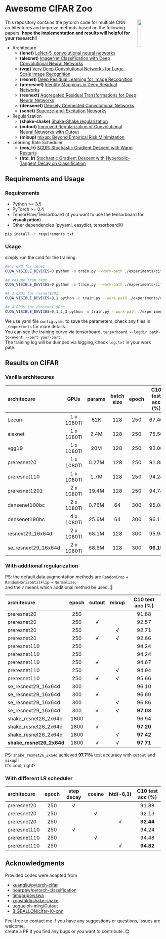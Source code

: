 # Awesome CIFAR Zoo  

<img src="https://user-images.githubusercontent.com/7837172/44953557-0fb54e80-aec9-11e8-9d38-2388bc70c5c5.png" width=15% align="right" /> 

This repository contains the pytorch code for multiple CNN architectures and improve methods based on the following papers, **hope the implementation and results will helpful for your research**!!

- Architecure
  - **(lenet)** [LeNet-5, convolutional neural networks](http://yann.lecun.com/exdb/lenet/)
  - **(alexnet)** [ImageNet Classification with Deep Convolutional Neural Networks](https://papers.nips.cc/paper/4824-imagenet-classification-with-deep-convolutional-neural-networks)
  - **(vgg)** [Very Deep Convolutional Networks for Large-Scale Image Recognition](https://arxiv.org/abs/1409.1556)
  - **(resnet)** [Deep Residual Learning for Image Recognition](https://arxiv.org/abs/1512.03385)
  - **(preresnet)** [Identity Mappings in Deep Residual Networks](https://arxiv.org/abs/1603.05027)
  - **(resnext)** [Aggregated Residual Transformations for Deep Neural Networks](https://arxiv.org/abs/1611.05431)
  - **(densenet)** [Densely Connected Convolutional Networks](https://arxiv.org/abs/1608.06993)
  - **(senet)** [Squeeze-and-Excitation Networks](https://arxiv.org/abs/1709.01507)
- Regularization
  - **(shake-shake)** [Shake-Shake regularization](https://arxiv.org/abs/1705.07485)
  - **(cutout)** [Improved Regularization of Convolutional Neural Networks with Cutout](https://arxiv.org/abs/1708.04552)
  - **(mixup)** [mixup: Beyond Empirical Risk Minimization](https://arxiv.org/abs/1710.09412)
- Learning Rate Scheduler
  - **(cos_lr)** [SGDR: Stochastic Gradient Descent with Warm Restarts](https://arxiv.org/abs/1608.03983)
  - **(htd_lr)** [Stochastic Gradient Descent with Hyperbolic-Tangent Decay on Classification](https://arxiv.org/abs/1806.01593)


## Requirements and Usage 

### Requirements

- Python >= 3.5
- PyTorch >= 0.4 
- TensorFlow/Tensorboard (if you want to use the tensorboard for **visualization**)
- Other dependencies (pyyaml, easydict, tensorboardX)

```bash
pip install -r requirements.txt
```

### Usage 

simply run the cmd for the training:

```bash
## 1 GPU for lenet
CUDA_VISIBLE_DEVICES=0 python -u train.py --work-path ./experiments/cifar10/lenet

## resume from ckpt
CUDA_VISIBLE_DEVICES=0 python -u train.py --work-path ./experiments/cifar10/lenet --resume

## 2 GPUs for resnet1202
CUDA_VISIBLE_DEVICES=0,1 python -u train.py --work-path ./experiments/cifar10/preresnet1202

## 4 GPUs for densenet190bc
CUDA_VISIBLE_DEVICES=0,1,2,3 python -u train.py --work-path ./experiments/cifar10/densenet190bc
``` 

We use yaml file ``config.yaml`` to save the parameters, check any files in `./experimets` for more details.  
You can see the training curve via tensorboard, ``tensorboard --logdir path-to-event --port your-port``.  
The training log will be dumped via logging, check ``log.txt`` in your work path.


## Results on CIFAR

### Vanilla architecures

| architecure         |    GPUs    | params | batch size | epoch | C10 test acc (%) | C100 test acc (%) |
| :------------------ | :--------: | :----: | :--------: | :---: | :--------------: | :---------------: |
| Lecun               | 1 x 1080TI |  62K   |    128     |  250  |      67.46       |       34.10       |
| alexnet             | 1 x 1080TI |  2.4M  |    128     |  250  |      75.56       |       38.67       |
| vgg19               | 1 x 1080TI |  20M   |    128     |  250  |      93.00       |       72.07       |
| preresnet20         | 1 x 1080TI | 0.27M  |    128     |  250  |      91.88       |       67.03       |
| preresnet110        | 1 x 1080TI |  1.7M  |    128     |  250  |      94.24       |       72.96       |
| preresnet1202       | 2 x 1080TI | 19.4M  |    128     |  250  |      94.74       |       75.28       |
| densenet100bc       | 2 x 1080TI | 0.76M  |     64     |  300  |      95.08       |       77.55       |
| densenet190bc       | 4 x 1080TI | 25.6M  |     64     |  300  |      96.11       |       82.59       |
| resnext29_16x64d    | 2 x 1080TI | 68.1M  |    128     |  300  |      95.94       |       83.18       |
| se_resnext29_16x64d | 2 x 1080TI | 68.6M  |    128     |  300  |    **96.15**     |     **83.54**     |


### With additional regularization


PS: the default data augmentation methods are ``RandomCrop`` + ``RandomHorizontalFlip`` + ``Normalize``,   
and the ``√`` means which additional method be used. :cake:

| architecure              | epoch | cutout | mixup | C10 test acc (%) |
| :----------------------- | :---: | :----: | :---: | :--------------: |
| preresnet20              |  250  |        |       |      91.88       |
| preresnet20              |  250  |   √    |       |      92.57       |
| preresnet20              |  250  |        |   √   |      92.71       |
| preresnet20              |  250  |   √    |   √   |      92.66       |
| preresnet110             |  250  |        |       |      94.24       |
| preresnet110             |  250  |        |       |      94.24       |
| preresnet110             |  250  |   √    |       |      94.67       |
| preresnet110             |  250  |        |   √   |      94.94       |
| preresnet110             |  250  |   √    |   √   |      95.66       |
| se_resnext29_16x64d      |  300  |        |       |      96.10       |
| se_resnext29_16x64d      |  300  |   √    |       |      96.60       |
| se_resnext29_16x64d      |  300  |        |   √   |      96.86       |
| se_resnext29_16x64d      |  300  |   √    |   √   |    **97.03**     |
| shake_resnet26_2x64d     | 1800  |        |       |      96.94       |
| shake_resnet26_2x64d     | 1800  |   √    |       |    **97.20**     |
| shake_resnet26_2x64d     | 1800  |        |   √   |    **97.42**     |
| **shake_resnet26_2x64d** | 1800  |   √    |   √   |    **97.71**     |

PS: ``shake_resnet26_2x64d`` achieved **97.71%** test accuracy with ``cutout`` and ``mixup``!!    
It's cool, right?  
 
### With different LR scheduler


| architecure  | epoch | step decay | cosine | htd(-6,3) | C10 test acc (%) |
| :----------- | :---: | :--------: | :----: | :-------: | :--------------: |
| preresnet20  |  250  |     √      |        |           |      91.88       |
| preresnet20  |  250  |            |   √    |           |      92.13       |
| preresnet20  |  250  |            |        |     √     |    **92.44**     |
| preresnet110 |  250  |     √      |        |           |      94.24       |
| preresnet110 |  250  |            |   √    |           |      94.48       |
| preresnet110 |  250  |            |        |     √     |    **94.82**     |


## Acknowledgments

Provided codes were adapted from

- [kuangliu/pytorch-cifar](https://github.com/kuangliu/pytorch-cifar)
- [bearpaw/pytorch-classification](https://github.com/bearpaw/pytorch-classification)
- [timgaripov/swa](https://github.com/timgaripov/swa)
- [xgastaldi/shake-shake](https://github.com/xgastaldi/shake-shake)
- [uoguelph-mlrg/Cutout](https://github.com/uoguelph-mlrg/Cutout)
- [BIGBALLON/cifar-10-cnn](https://github.com/BIGBALLON/cifar-10-cnn)


Feel free to contact me if you have any suggestions or questions, issues are welcome,   
create a PR if you find any bugs or you want to contribute. :blush:     